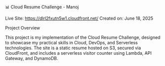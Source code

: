 📊 Cloud Resume Challenge - Manoj

Live Site: https://dlrl2fxutn5w1.cloudfront.net/
Created on: June 18, 2025

 Project Overview

This project is my implementation of the Cloud Resume Challenge, designed to showcase my practical skills in Cloud, DevOps, and Serverless technologies.
The site is a static resume hosted on S3, secured via CloudFront, and includes a serverless visitor counter using Lambda, API Gateway, and DynamoDB.
